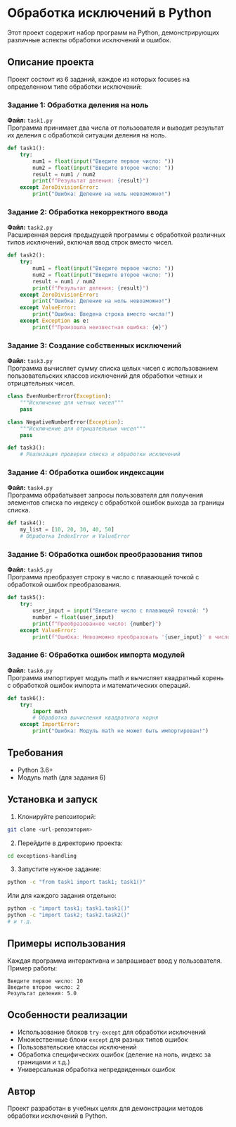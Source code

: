 # Обработка исключений в Python

Этот проект содержит набор программ на Python, демонстрирующих различные аспекты обработки исключений и ошибок.

## Описание проекта

Проект состоит из 6 заданий, каждое из которых focuses на определенном типе обработки исключений:

### Задание 1: Обработка деления на ноль
**Файл:** `task1.py`  
Программа принимает два числа от пользователя и выводит результат их деления с обработкой ситуации деления на ноль.

```python
def task1():
    try:
        num1 = float(input("Введите первое число: "))
        num2 = float(input("Введите второе число: "))
        result = num1 / num2
        print(f"Результат деления: {result}")
    except ZeroDivisionError:
        print("Ошибка: Деление на ноль невозможно!")
```

### Задание 2: Обработка некорректного ввода
**Файл:** `task2.py`  
Расширенная версия предыдущей программы с обработкой различных типов исключений, включая ввод строк вместо чисел.

```python
def task2():
    try:
        num1 = float(input("Введите первое число: "))
        num2 = float(input("Введите второе число: "))
        result = num1 / num2
        print(f"Результат деления: {result}")
    except ZeroDivisionError:
        print("Ошибка: Деление на ноль невозможно!")
    except ValueError:
        print("Ошибка: Введена строка вместо числа!")
    except Exception as e:
        print(f"Произошла неизвестная ошибка: {e}")
```

### Задание 3: Создание собственных исключений
**Файл:** `task3.py`  
Программа вычисляет сумму списка целых чисел с использованием пользовательских классов исключений для обработки четных и отрицательных чисел.

```python
class EvenNumberError(Exception):
    """Исключение для четных чисел"""
    pass

class NegativeNumberError(Exception):
    """Исключение для отрицательных чисел"""
    pass

def task3():
    # Реализация проверки списка и обработки исключений
```

### Задание 4: Обработка ошибок индексации
**Файл:** `task4.py`  
Программа обрабатывает запросы пользователя для получения элементов списка по индексу с обработкой ошибок выхода за границы списка.

```python
def task4():
    my_list = [10, 20, 30, 40, 50]
    # Обработка IndexError и ValueError
```

### Задание 5: Обработка ошибок преобразования типов
**Файл:** `task5.py`  
Программа преобразует строку в число с плавающей точкой с обработкой ошибок преобразования.

```python
def task5():
    try:
        user_input = input("Введите число с плавающей точкой: ")
        number = float(user_input)
        print(f"Преобразованное число: {number}")
    except ValueError:
        print(f"Ошибка: Невозможно преобразовать '{user_input}' в число!")
```

### Задание 6: Обработка ошибок импорта модулей
**Файл:** `task6.py`  
Программа импортирует модуль math и вычисляет квадратный корень с обработкой ошибок импорта и математических операций.

```python
def task6():
    try:
        import math
        # Обработка вычисления квадратного корня
    except ImportError:
        print("Ошибка: Модуль math не может быть импортирован!")
```

## Требования

- Python 3.6+
- Модуль math (для задания 6)

## Установка и запуск

1. Клонируйте репозиторий:
```bash
git clone <url-репозитория>
```

2. Перейдите в директорию проекта:
```bash
cd exceptions-handling
```

3. Запустите нужное задание:
```bash
python -c "from task1 import task1; task1()"
```

Или для каждого задания отдельно:
```bash
python -c "import task1; task1.task1()"
python -c "import task2; task2.task2()"
# и т.д.
```

## Примеры использования

Каждая программа интерактивна и запрашивает ввод у пользователя. Пример работы:

```
Введите первое число: 10
Введите второе число: 2
Результат деления: 5.0
```

## Особенности реализации

- Использование блоков `try-except` для обработки исключений
- Множественные блоки `except` для разных типов ошибок
- Пользовательские классы исключений
- Обработка специфических ошибок (деление на ноль, индекс за границами и т.д.)
- Универсальная обработка непредвиденных ошибок

## Автор

Проект разработан в учебных целях для демонстрации методов обработки исключений в Python.

